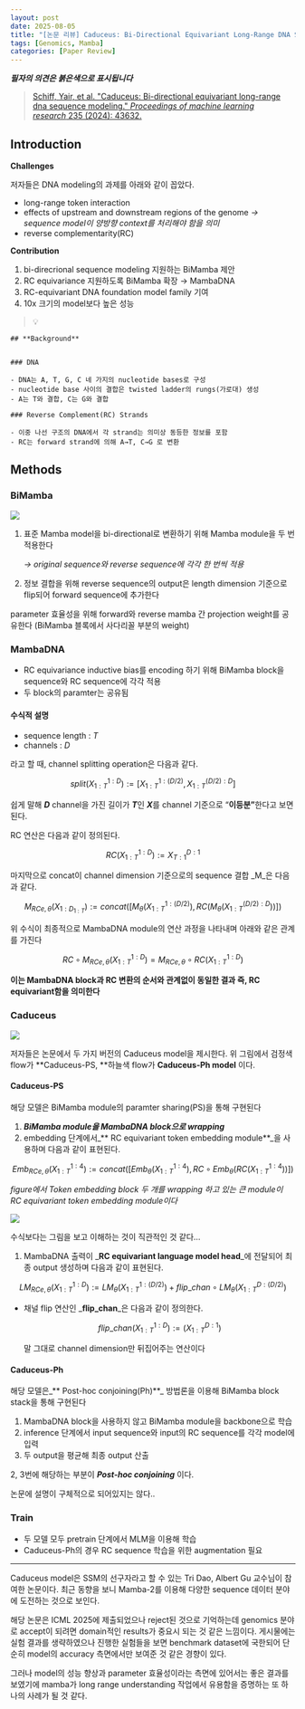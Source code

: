 ```yaml
---
layout: post
date: 2025-08-05
title: "[논문 리뷰] Caduceus: Bi-Directional Equivariant Long-Range DNA Sequence Modeling"
tags: [Genomics, Mamba]
categories: [Paper Review]
---
```


<span class="notion-red">_**필자의 의견은 붉은색으로 표시됩니다**_</span>


> [Schiff, Yair, et al. "Caduceus: Bi-directional equivariant long-range dna sequence modeling." ](https://pmc.ncbi.nlm.nih.gov/articles/PMC12189541/)[_Proceedings of machine learning research_](https://pmc.ncbi.nlm.nih.gov/articles/PMC12189541/)[ 235 (2024): 43632.](https://pmc.ncbi.nlm.nih.gov/articles/PMC12189541/)



## Introduction


**Challenges**


저자들은 DNA modeling의 과제를 아래와 같이 꼽았다.

- long-range token interaction
- effects of upstream and downstream regions of the genome 
_→ sequence model이 양방향 context를 처리해야 함을 의미_
- reverse complementarity(RC)

**Contribution**

1. bi-direcrional sequence modeling 지원하는 BiMamba 제안
1. RC equivariance 지원하도록 BiMamba 확장 → MambaDNA
1. RC-equivariant DNA foundation model family 기여
1. 10x 크기의 model보다 높은 성능

> 💡 


	## **Background**


	### DNA

	- DNA는 A, T, G, C 네 가지의 nucleotide bases로 구성
	- nucleotide base 사이의 결합은 twisted ladder의 rungs(가로대) 생성
	- A는 T와 결합, C는 G와 결합

	### Reverse Complement(RC) Strands

	- 이중 나선 구조의 DNA에서 각 strand는 의미상 동등한 정보를 포함
	- RC는 forward strand에 의해 A→T, C→G 로 변환


## Methods



### BiMamba


![](https://prod-files-secure.s3.us-west-2.amazonaws.com/542b861c-36a8-4051-84e5-8804b6728dba/2c247d59-7815-4980-99f0-8f0d21f445a7/image.png?X-Amz-Algorithm=AWS4-HMAC-SHA256&X-Amz-Content-Sha256=UNSIGNED-PAYLOAD&X-Amz-Credential=ASIAZI2LB4664SHTM3D7%2F20250918%2Fus-west-2%2Fs3%2Faws4_request&X-Amz-Date=20250918T120126Z&X-Amz-Expires=3600&X-Amz-Security-Token=IQoJb3JpZ2luX2VjEEQaCXVzLXdlc3QtMiJHMEUCIQClJbck3HCxoZBlDlO72HENy%2F4W%2Bbps%2BGz1pDWxc5ba5gIgR2OeLmzVWhI%2BHphiEjmfRVV2n9C0%2BMbyABYZojJ2uUYqiAQIvf%2F%2F%2F%2F%2F%2F%2F%2F%2F%2FARAAGgw2Mzc0MjMxODM4MDUiDPByFpAAlSOQS1SsoyrcA%2Ftf6M%2BkGGA6ER9Wo0ebXJaDeC1PCQ%2F4lk7ZGhnnpTHDCJfIVlLBMcnEYoGTwujVpLMXaltk7qs0QJHQT8S%2ByqknLbsZT75a9hcFmcY%2FAARLYtMBmnM%2B0z30OP088%2BymToSiZnFZIF5Mu19e0ztRRAie2iudYyjDAXEaSyJZyj27gjxdi7SOMcQDx8jG1DcZimXSei5GBLQVNOYbhkjEz%2Fc%2BhSHixB2bTPvkY6KngKws7AK1ZbOgybNwnLCZAxsI88r18xnWxk%2FCu2KQ3rfR2pzkJOiCt%2BtMB0J6g8lEAMB%2BYauWkiDfX5jrNbmm9Rk%2FnytQYdOCBEMTk2clqtV0dC3U2omkmvrxRUaA4Bqq%2BrUjfxLzyknDIVR4FsTxnoGMXu4FX68j%2BhEMFbIzEfUfOlC8UXDfOVm3kX1AOOC32PV6kbmZdFWzGcEGS8xyWTCQXEGESsdnaNQD%2BZMrmNeCR48DKtJZ%2F7g8GO00nrbdLEERz22nnoqoXv%2F%2FEvlq79jaFYCk2cKCoGPbnoIJgMFK%2F6QZfqe%2F1IQxyWZOQsz39Dm%2BDg3mKnZdeURpMsp%2BmGI9pMheswF6XxOClplFvO0bRaIiE%2BA5oEqhG21l4PpfDDyqHcDebbNPMPtqYWjlMMrar8YGOqUBeb6SA9ImAaF4Vtex6Py146Z%2Ffs0hUBltBXn7%2Bib6Ioc6KtK6i1zJgm0B7cneIWWGLIYzcosUi0ptHWHZZivHF9HA2Eeh7rHaTXH%2Bdtj9VxUxyYE%2FbY0sMtjfa0PXUd887aw%2FsALW5X2arqfxgbSxdH%2FyBa0t0%2BeiMeEzMYZobBJ9iBI%2FN2flXDcwE1aM359%2BXBHzE8SVSlUJM7FDtqx9KkTSCHfg&X-Amz-Signature=cf573c3a23a023652e9746ca327b3a329cc7cc50acb7bf54eb5824da1be7fb2e&X-Amz-SignedHeaders=host&x-amz-checksum-mode=ENABLED&x-id=GetObject)

1. 표준 Mamba model을 bi-directional로 변환하기 위해 Mamba module을 두 번 적용한다

	_→ original sequence와 reverse sequence에 각각 한 번씩 적용_

1. 정보 결합을 위해 reverse sequence의 output은 length dimension 기준으로 flip되어 forward sequence에 추가한다

parameter 효율성을 위해 forward와 reverse mamba 간 projection weight를 공유한다 (BiMamba 블록에서 사다리꼴 부분의 weight)



### MambaDNA

- RC equivariance inductive bias를 encoding 하기 위해 BiMamba block을 sequence와 RC sequence에 각각 적용
- 두 block의 paramter는 공유됨


#### 수식적 설명

- sequence length : _T_
- channels : _D_

라고 할 때,  channel splitting operation은 다음과 같다.


$$
split(X^{1:D}_{1:T}):=[X^{1:(D/2)}_{1:T},X^{(D/2):D}_{1:T}]
$$


<span class="notion-red">쉽게 말해 </span><span class="notion-red">_**D**_</span><span class="notion-red"> channel을 가진 길이가 </span><span class="notion-red">_**T**_</span><span class="notion-red">인 </span><span class="notion-red">_**X**_</span><span class="notion-red">를 channel 기준으로 “</span><span class="notion-red">**이등분”**</span><span class="notion-red">한다고 보면 된다.</span>


RC 연산은 다음과 같이 정의된다.


$$
RC(X^{1:D}_{1:T}):=X^{D:1}_{T:1}
$$


마지막으로 concat이 channel dimension 기준으로의 sequence 결합 _M_은 다음과 같다.


$$
M_{RCe,\theta}(X_{1:D_{1:T}}):=concat([M_{\theta}(X^{1:(D/2)}_{1:T}),RC(M_{\theta}(X^{(D/2):D}_{1:T}))])
$$


위 수식이 최종적으로 MambaDNA module의 연산 과정을 나타내며 아래와 같은 관계를 가진다


$$
RC\circ M_{RCe,\theta}(X^{1:D}_{1:T}) = M_{RCe,\theta} \circ RC(X^{1:D}_{1:T})
$$


**이는 MambaDNA block과 RC 변환의 순서와 관계없이 동일한 결과 즉, RC equivariant함을 의미한다**



### Caduceus


![](https://prod-files-secure.s3.us-west-2.amazonaws.com/542b861c-36a8-4051-84e5-8804b6728dba/f94a60d7-8145-473b-aef9-7c68d3ec604a/image.png?X-Amz-Algorithm=AWS4-HMAC-SHA256&X-Amz-Content-Sha256=UNSIGNED-PAYLOAD&X-Amz-Credential=ASIAZI2LB4664SHTM3D7%2F20250918%2Fus-west-2%2Fs3%2Faws4_request&X-Amz-Date=20250918T120126Z&X-Amz-Expires=3600&X-Amz-Security-Token=IQoJb3JpZ2luX2VjEEQaCXVzLXdlc3QtMiJHMEUCIQClJbck3HCxoZBlDlO72HENy%2F4W%2Bbps%2BGz1pDWxc5ba5gIgR2OeLmzVWhI%2BHphiEjmfRVV2n9C0%2BMbyABYZojJ2uUYqiAQIvf%2F%2F%2F%2F%2F%2F%2F%2F%2F%2FARAAGgw2Mzc0MjMxODM4MDUiDPByFpAAlSOQS1SsoyrcA%2Ftf6M%2BkGGA6ER9Wo0ebXJaDeC1PCQ%2F4lk7ZGhnnpTHDCJfIVlLBMcnEYoGTwujVpLMXaltk7qs0QJHQT8S%2ByqknLbsZT75a9hcFmcY%2FAARLYtMBmnM%2B0z30OP088%2BymToSiZnFZIF5Mu19e0ztRRAie2iudYyjDAXEaSyJZyj27gjxdi7SOMcQDx8jG1DcZimXSei5GBLQVNOYbhkjEz%2Fc%2BhSHixB2bTPvkY6KngKws7AK1ZbOgybNwnLCZAxsI88r18xnWxk%2FCu2KQ3rfR2pzkJOiCt%2BtMB0J6g8lEAMB%2BYauWkiDfX5jrNbmm9Rk%2FnytQYdOCBEMTk2clqtV0dC3U2omkmvrxRUaA4Bqq%2BrUjfxLzyknDIVR4FsTxnoGMXu4FX68j%2BhEMFbIzEfUfOlC8UXDfOVm3kX1AOOC32PV6kbmZdFWzGcEGS8xyWTCQXEGESsdnaNQD%2BZMrmNeCR48DKtJZ%2F7g8GO00nrbdLEERz22nnoqoXv%2F%2FEvlq79jaFYCk2cKCoGPbnoIJgMFK%2F6QZfqe%2F1IQxyWZOQsz39Dm%2BDg3mKnZdeURpMsp%2BmGI9pMheswF6XxOClplFvO0bRaIiE%2BA5oEqhG21l4PpfDDyqHcDebbNPMPtqYWjlMMrar8YGOqUBeb6SA9ImAaF4Vtex6Py146Z%2Ffs0hUBltBXn7%2Bib6Ioc6KtK6i1zJgm0B7cneIWWGLIYzcosUi0ptHWHZZivHF9HA2Eeh7rHaTXH%2Bdtj9VxUxyYE%2FbY0sMtjfa0PXUd887aw%2FsALW5X2arqfxgbSxdH%2FyBa0t0%2BeiMeEzMYZobBJ9iBI%2FN2flXDcwE1aM359%2BXBHzE8SVSlUJM7FDtqx9KkTSCHfg&X-Amz-Signature=22faca8c0409c322c5ea2f19d99f4781d61bb7d4b81346b24ff68023395f1580&X-Amz-SignedHeaders=host&x-amz-checksum-mode=ENABLED&x-id=GetObject)


저자들은 논문에서 두 가지 버전의 Caduceus model을 제시한다. 위 그림에서 검정색 flow가 **Caduceus-PS, **하늘색 flow가 **Caduceus-Ph model** 이다.



#### Caduceus-PS


해당 모델은 BiMamba module의 paramter sharing(PS)을 통해 구현된다

1. _**BiMamba module을 MambaDNA block으로 wrapping**_
1. embedding 단계에서_** RC equivariant token embedding module**_을 사용하며 다음과 같이 표현된다.

$$
Emb_{RCe,\theta}(X^{1:4}_{1:T}):=concat([Emb_{\theta}(X^{1:4}_{1:T}),RC \circ Emb_{\theta}(RC(X^{1:4}_{1:T}))])
$$


_figure에서 Token embedding block 두 개를 wrapping 하고 있는 큰 module이 RC equivariant token embedding module이다_


![](https://prod-files-secure.s3.us-west-2.amazonaws.com/542b861c-36a8-4051-84e5-8804b6728dba/b175e4da-71eb-4e91-8c23-a06dabe673c9/image.png?X-Amz-Algorithm=AWS4-HMAC-SHA256&X-Amz-Content-Sha256=UNSIGNED-PAYLOAD&X-Amz-Credential=ASIAZI2LB4664SHTM3D7%2F20250918%2Fus-west-2%2Fs3%2Faws4_request&X-Amz-Date=20250918T120127Z&X-Amz-Expires=3600&X-Amz-Security-Token=IQoJb3JpZ2luX2VjEEQaCXVzLXdlc3QtMiJHMEUCIQClJbck3HCxoZBlDlO72HENy%2F4W%2Bbps%2BGz1pDWxc5ba5gIgR2OeLmzVWhI%2BHphiEjmfRVV2n9C0%2BMbyABYZojJ2uUYqiAQIvf%2F%2F%2F%2F%2F%2F%2F%2F%2F%2FARAAGgw2Mzc0MjMxODM4MDUiDPByFpAAlSOQS1SsoyrcA%2Ftf6M%2BkGGA6ER9Wo0ebXJaDeC1PCQ%2F4lk7ZGhnnpTHDCJfIVlLBMcnEYoGTwujVpLMXaltk7qs0QJHQT8S%2ByqknLbsZT75a9hcFmcY%2FAARLYtMBmnM%2B0z30OP088%2BymToSiZnFZIF5Mu19e0ztRRAie2iudYyjDAXEaSyJZyj27gjxdi7SOMcQDx8jG1DcZimXSei5GBLQVNOYbhkjEz%2Fc%2BhSHixB2bTPvkY6KngKws7AK1ZbOgybNwnLCZAxsI88r18xnWxk%2FCu2KQ3rfR2pzkJOiCt%2BtMB0J6g8lEAMB%2BYauWkiDfX5jrNbmm9Rk%2FnytQYdOCBEMTk2clqtV0dC3U2omkmvrxRUaA4Bqq%2BrUjfxLzyknDIVR4FsTxnoGMXu4FX68j%2BhEMFbIzEfUfOlC8UXDfOVm3kX1AOOC32PV6kbmZdFWzGcEGS8xyWTCQXEGESsdnaNQD%2BZMrmNeCR48DKtJZ%2F7g8GO00nrbdLEERz22nnoqoXv%2F%2FEvlq79jaFYCk2cKCoGPbnoIJgMFK%2F6QZfqe%2F1IQxyWZOQsz39Dm%2BDg3mKnZdeURpMsp%2BmGI9pMheswF6XxOClplFvO0bRaIiE%2BA5oEqhG21l4PpfDDyqHcDebbNPMPtqYWjlMMrar8YGOqUBeb6SA9ImAaF4Vtex6Py146Z%2Ffs0hUBltBXn7%2Bib6Ioc6KtK6i1zJgm0B7cneIWWGLIYzcosUi0ptHWHZZivHF9HA2Eeh7rHaTXH%2Bdtj9VxUxyYE%2FbY0sMtjfa0PXUd887aw%2FsALW5X2arqfxgbSxdH%2FyBa0t0%2BeiMeEzMYZobBJ9iBI%2FN2flXDcwE1aM359%2BXBHzE8SVSlUJM7FDtqx9KkTSCHfg&X-Amz-Signature=0e8abd3fc0434c5ea41d3e8d79434f5a21744935969c6dbb6848484cf4aeed1c&X-Amz-SignedHeaders=host&x-amz-checksum-mode=ENABLED&x-id=GetObject)


<span class="notion-red">수식보다는 그림을 보고 이해하는 것이 직관적인 것 같다…</span>

1. MambaDNA 출력이 _**RC equivariant language model head**_에 전달되어 최종 output 생성하며 다음과 같이 표현된다.

$$
LM_{RCe,\theta}(X^{1:D}_{1:T}):= LM_{\theta}(X^{1:(D/2)}_{1:T})+flip\_chan\circ LM_{\theta}(X^{D:(D/2)}_{1:T})
$$

- 채널 flip 연산인 _**flip\_chan**_은 다음과 같이 정의한다.

	$$
	flip\_chan(X^{1:D}_{1:T}):=(X^{D:1}_{1:T})
	$$


	말 그대로 channel dimension만 뒤집어주는 연산이다



#### Caduceus-Ph


해당 모델은_** Post-hoc conjoining(Ph)**_ 방법론을 이용해 BiMamba block stack을 통해 구현된다

1. MambaDNA block을 사용하지 않고 BiMamba module을 backbone으로 학습
1. inference 단계에서 input sequence와 input의 RC sequence를 각각 model에 입력
1. 두 output을 평균해 최종 output 산출

2, 3번에 해당하는 부분이 _**Post-hoc conjoining**_ 이다.


<span class="notion-red">논문에 설명이 구체적으로 되어있지는 않다..</span>



### Train

- 두 모델 모두 pretrain 단계에서 MLM을 이용해 학습
- Caduceus-Ph의 경우 RC sequence 학습을 위한 augmentation 필요

---


<span class="notion-red">Caduceus model은 SSM의 선구자라고 할 수 있는 Tri Dao, Albert Gu 교수님이 참여한 논문이다. 최근 동향을 보니 Mamba-2를 이용해 다양한 sequence 데이터 분야에 도전하는 것으로 보인다.</span>


<span class="notion-red">해당 논문은 ICML 2025에 제출되었으나 reject된 것으로 기억하는데 genomics 분야로 accept이 되려면 domain적인 results가 중요시 되는 것 같은 느낌이다. 게시물에는 실험 결과를 생략하였으나 진행한 실험들을 보면 benchmark dataset에 국한되어 단순히 model의 accuracy 측면에서만 보여준 것 같은 경향이 있다.</span>


<span class="notion-red">그러나 model의 성능 향상과 parameter 효율성이라는 측면에 있어서는 좋은 결과를 보였기에 mamba가 long range understanding 작업에서 유용함을 증명하는 또 하나의 사례가 될 것 같다.</span>

